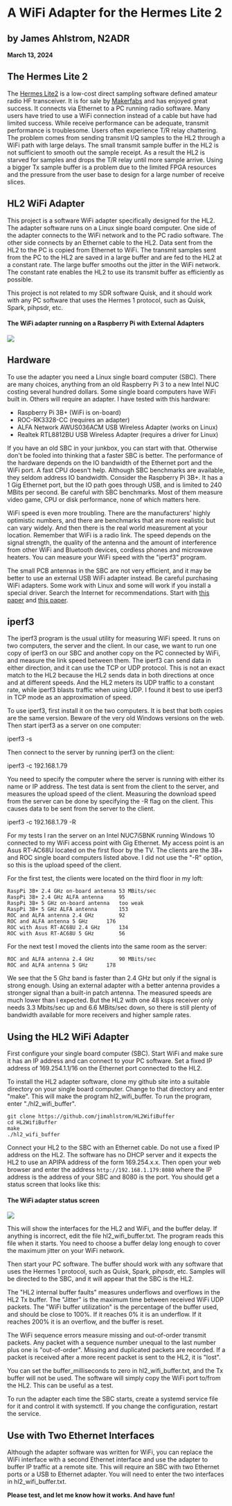 # A WiFi Adapter for the Hermes Lite 2
## by James Ahlstrom, N2ADR
**March 13, 2024**

## The Hermes Lite 2
The [Hermes Lite2](http://www.hermeslite.com) is a low-cost direct sampling software defined amateur radio HF transceiver.
It is for sale by  [Makerfabs](https://www.makerfabs.com) and has enjoyed great success. It connects via Ethernet to a PC running radio software.
Many users have tried to use a WiFi connection instead of a cable but have had limited success.
While receive performance can be adequate, transmit performance is troublesome. Users often experience T/R relay chattering.
The problem comes from sending transmit I/Q samples to the HL2 through a WiFi path with large delays.
The small transmit sample buffer in the HL2 is not sufficient to smooth out the sample receipt.
As a result the HL2 is starved for samples and drops the T/R relay until more sample arrive.
Using a bigger Tx sample buffer is a problem due to the limited FPGA resources and
the pressure from the user base to design for a large number of receive slices.

## HL2 WiFi Adapter
This project is a software WiFi adapter specifically designed for the HL2. The adapter software runs on a Linux single board computer.
One side of the adapter connects to the WiFi network and to the PC radio software.
The other side connects by an Ethernet cable to the HL2. Data sent from the HL2 to the PC is copied from Ethernet to WiFi. The transmit samples sent from the
PC to the HL2 are saved in a large buffer and are fed to the HL2 at a constant rate. The large buffer smooths out the jitter in the WiFi network.
The constant rate enables the HL2 to use its transmit buffer as efficiently as possible.

This project is not related to my SDR software Quisk, and it should work with any PC software that
uses the Hermes 1 protocol, such as Quisk, Spark, pihpsdr, etc.

#### The WiFi adapter running on a Raspberry Pi with External Adapters
![](./Pic1.jpg)

## Hardware
To use the adapter you need a Linux single board computer (SBC). There are many choices, anything from an old Raspberry Pi 3 to a new
Intel NUC costing several hundred dollars. Some single board computers have WiFi built in. Others will require an adapter.
I have tested with this hardware:

  * Raspberry Pi 3B+ (WiFi is on-board)
  * ROC-RK3328-CC (requires an adapter)
  * ALFA Network AWUS036ACM USB Wireless Adapter (works on Linux)
  * Realtek RTL8812BU USB Wireless Adapter (requires a driver for Linux)

If you have an old SBC in your junkbox, you can start with that. Otherwise don't be fooled into thinking that a faster SBC is better.
The performance of the hardware depends on the IO bandwidth of the Ethernet port and the WiFi port.
A fast CPU doesn't help. Although SBC benchmarks are available, they seldom address IO bandwidth.
Consider the Raspberry Pi 3B+. It has a 1 Gig Ethernet port, but the IO path goes through USB, and is limited to 240 MBits per second.
Be careful with SBC benchmarks. Most of them measure video game, CPU or disk performance, none of which matters here.

WiFi speed is even more troubling. There are the manufacturers' highly optimistic numbers, and there are benchmarks that are more realistic
but can vary widely. And then there is the real world measurement at your location. Remember that WiFi is a radio link. The speed depends on the
signal strength, the quality of the antenna and the amount of interference from other WiFi and Bluetooth devices, cordless phones and microwave heaters.
You can measure your WiFi speed with the "iperf3" program.

The small PCB antennas in the SBC are not very efficient, and it may be better to use an external USB WiFi adapter instead.
Be careful purchasing WiFi adapters. Some work with Linux and some will work if you install a special driver. Search the Internet for recommendations.
Start with [this paper](https://github.com/morrownr/USB-WiFi/blob/main/home/USB_WiFi_Adapters_that_are_supported_with_Linux_in-kernel_drivers.md)
and [this paper](https://github.com/morrownr/USB-WiFi/blob/main/home/USB_WiFi_Adapter_out-of-kernel_drivers_for_Linux.md).

## iperf3
The iperf3 program is the usual utility for measuring WiFi speed. It runs on two computers, the server and the client. In our case,
we want to run one copy of iperf3 on our SBC and another copy on the PC connected by WiFi, and measure the link speed between them.
The iperf3 can send data in either direction, and it can use the TCP or UDP protocol.
This is not an exact match to the HL2 because the HL2 sends data in both directions at once and at different speeds.
And the HL2 meters its UDP traffic to a constant rate, while iperf3 blasts traffic when using UDP.
I found it best to use iperf3 in TCP mode as an approximation of speed.

To use iperf3, first install it on the two computers. It is best that both copies are the same version. Beware of the
very old Windows versions on the web. Then start iperf3 as a server on one computer:

iperf3 -s

Then connect to the server by running iperf3 on the client:

iperf3 -c 192.168.1.79

You need to specify the computer where the server is running with either its name or IP address.
The test data is sent from the client to the server, and measures the upload speed of the client.  Measuring the download speed
from the server can be done by specifying the -R flag on the client.  This causes data to be sent from the server to the client.

iperf3 -c 192.168.1.79 -R

For my tests I ran the server on an Intel NUC7i5BNK running Windows 10 connected to my WiFi access point with Gig Ethernet.
My access point is an Asus RT-AC68U located on the first floor by the TV. The clients are the 3B+ and ROC single board computers listed above.
I did not use the "-R" option, so this is the upload speed of the client.

For the first test, the clients were located on the third floor in my loft:
```
RaspPi 3B+ 2.4 GHz on-board antenna	53 MBits/sec
RaspPi 3B+ 2.4 GHz ALFA antenna		95
RaspPi 3B+ 5 GHz on-board antenna	too weak
RaspPi 3B+ 5 GHz ALFA antenna		153
ROC and ALFA antenna 2.4 GHz		92
ROC and ALFA antenna 5 GHz		176
ROC with Asus RT-AC68U 2.4 GHz		134
ROC with Asus RT-AC68U 5 GHz		56
```
For the next test I moved the clients into the same room as the server:
```
ROC and ALFA antenna 2.4 GHz		90 MBits/sec
ROC and ALFA antenna 5 GHz		178
```
We see that the 5 Ghz band is faster than 2.4 GHz but only if the signal is strong enough. Using an external adapter with a better
antenna provides a stronger signal than a built-in patch antenna. The measured speeds are much lower than I expected.
But the HL2 with one 48 ksps receiver only needs 3.3 Mbits/sec up and 6.6 MBits/sec down, so there is still
plenty of bandwidth available for more receivers and higher sample rates.

## Using the HL2 WiFi Adapter
First configure your single board computer (SBC). Start WiFi and make sure it has an IP address and can connect to your PC software.
Set a fixed IP address of 169.254.1.1/16 on the Ethernet port connected to the HL2.

To install the HL2 adapter software, clone my github site into a suitable directory on your single board computer.
Change to that directory and enter "make". This will make the program hl2_wifi_buffer. To run the program,
enter "./hl2_wifi_buffer".
```
git clone https://github.com/jimahlstrom/HL2WifiBuffer
cd HL2WifiBuffer
make
./hl2_wifi_buffer
```
Connect your HL2 to the SBC with an Ethernet cable. Do not use a fixed IP address on the HL2. The software
has no DHCP server and it expects the HL2 to use an APIPA address of the form 169.254.x.x.
Then open your web browser and enter the address `http://192.168.1.179:8080` where the IP address is the address
of your SBC and 8080 is the port. You should get a status screen that looks like this:

#### The WiFi adapter status screen
![](./Pic2.png)

This will show the interfaces for the HL2 and WiFi, and the buffer delay. If anything is incorrect, edit the file hl2_wifi_buffer.txt.
The program reads this file when it starts.
You need to choose a buffer delay long enough to cover the maximum jitter on your WiFi network.

Then start your PC software. The buffer should work with any software that uses the Hermes 1 protocol, such as Quisk, Spark, pihpsdr, etc.
Samples will be directed to the SBC, and it will appear that the SBC is the HL2.

The "HL2 internal buffer faults" measures underflows and overflows in the HL2 Tx buffer.
The "Jitter" is the maximum time between received WiFi UDP packets.
The "WiFi buffer utilization" is the percentage of the buffer used, and should be close to 100%. If it reaches 0%
it is an underflow. If it reaches 200% it is an overflow, and the buffer is reset.

The WiFi sequence errors measure missing and out-of-order transmit packets. Any packet with a sequence number unequal to the last
number plus one is "out-of-order". Missing and duplicated packets are recorded. If a packet is
received after a more recent packet is sent to the HL2, it is "lost".

You can set the buffer_milliseconds to zero in hl2_wifi_buffer.txt, and the Tx buffer will not be used.
The software will simply copy the WiFi port to/from the HL2. This can be useful as a test.

To run the adapter each time the SBC starts, create a systemd service file for it and control it with systemctl.
If you change the configuration, restart the service.

## Use with Two Ethernet Interfaces

Although the adapter software was written for WiFi, you can replace the WiFi interface with a second Ethernet interface
and use the adapter to buffer IP traffic at a remote site. This will require an SBC with two Ethernet ports
or a USB to Ethernet adapter.
You will need to enter the two interfaces in hl2_wifi_buffer.txt.

**Please test, and let me know how it works. And have fun!**
